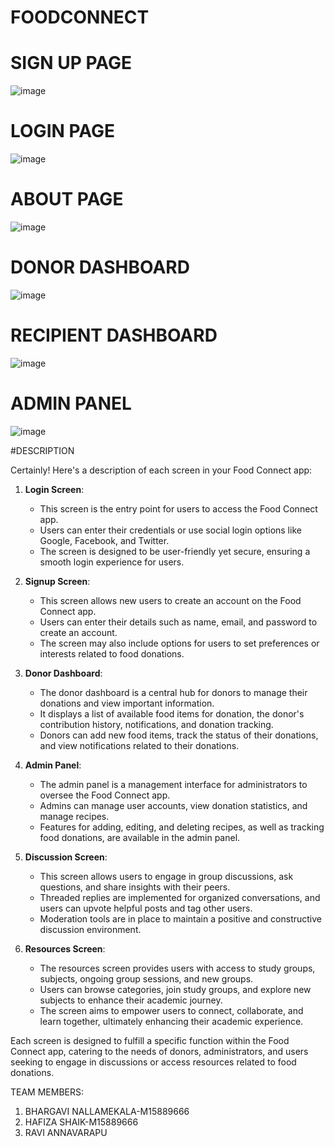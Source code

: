 # FOODCONNECT
# SIGN UP PAGE


![image](https://github.com/shaikhz-uc/FOODCONNECT/assets/156159919/1213cb53-74d5-496f-8cfa-ce88edfeb096)


# LOGIN PAGE

![image](https://github.com/shaikhz-uc/FOODCONNECT/assets/156159919/c29ee421-45f9-4317-968c-12e127c58039)


# ABOUT PAGE

![image](https://github.com/shaikhz-uc/FOODCONNECT/assets/156159919/29980327-f511-48ca-a7b6-f292dc576b19)

# DONOR DASHBOARD

![image](https://github.com/shaikhz-uc/FOODCONNECT/assets/156159919/1d935a28-6823-4209-b52c-c1bcd0ceec4d)

# RECIPIENT DASHBOARD

![image](https://github.com/shaikhz-uc/FOODCONNECT/assets/156159919/0cc509fa-ac99-432b-bff2-0b10369de03b)

# ADMIN PANEL

![image](https://github.com/shaikhz-uc/FOODCONNECT/assets/156159919/94027815-afe2-4eca-8506-3845c29e726f)


#DESCRIPTION

Certainly! Here's a description of each screen in your Food Connect app:

1. **Login Screen**: 
   - This screen is the entry point for users to access the Food Connect app. 
   - Users can enter their credentials or use social login options like Google, Facebook, and Twitter.
   - The screen is designed to be user-friendly yet secure, ensuring a smooth login experience for users.

2. **Signup Screen**: 
   - This screen allows new users to create an account on the Food Connect app.
   - Users can enter their details such as name, email, and password to create an account.
   - The screen may also include options for users to set preferences or interests related to food donations.

3. **Donor Dashboard**: 
   - The donor dashboard is a central hub for donors to manage their donations and view important information.
   - It displays a list of available food items for donation, the donor's contribution history, notifications, and donation tracking.
   - Donors can add new food items, track the status of their donations, and view notifications related to their donations.

4. **Admin Panel**: 
   - The admin panel is a management interface for administrators to oversee the Food Connect app.
   - Admins can manage user accounts, view donation statistics, and manage recipes.
   - Features for adding, editing, and deleting recipes, as well as tracking food donations, are available in the admin panel.

5. **Discussion Screen**: 
   - This screen allows users to engage in group discussions, ask questions, and share insights with their peers.
   - Threaded replies are implemented for organized conversations, and users can upvote helpful posts and tag other users.
   - Moderation tools are in place to maintain a positive and constructive discussion environment.

6. **Resources Screen**: 
   - The resources screen provides users with access to study groups, subjects, ongoing group sessions, and new groups.
   - Users can browse categories, join study groups, and explore new subjects to enhance their academic journey.
   - The screen aims to empower users to connect, collaborate, and learn together, ultimately enhancing their academic experience.

Each screen is designed to fulfill a specific function within the Food Connect app, catering to the needs of donors, administrators, and users seeking to engage in discussions or access resources related to food donations.

TEAM MEMBERS:

1. BHARGAVI NALLAMEKALA-M15889666
2. HAFIZA SHAIK-M15889666
3. RAVI ANNAVARAPU






